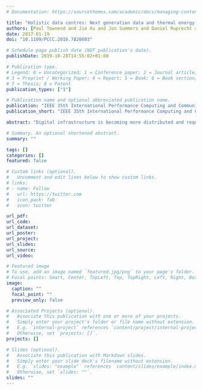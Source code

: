 ```yaml
---
# Documentation: https://sourcethemes.com/academic/docs/managing-content/

title: "Holistic data centres: Next generation data and thermal energy infrastructures"
authors: [Paul Townend and Jie Xu and Jon Summers and Daniel Ruprecht and Harvey Thompson]
date: 2017-01-19
doi: "10.1109/PCCC.2016.7820603"

# Schedule page publish date (NOT publication's date).
publishDate: 2019-10-28T14:55:02+01:00

# Publication type.
# Legend: 0 = Uncategorized; 1 = Conference paper; 2 = Journal article;
# 3 = Preprint / Working Paper; 4 = Report; 5 = Book; 6 = Book section;
# 7 = Thesis; 8 = Patent
publication_types: ["1"]

# Publication name and optional abbreviated publication name.
publication: "IEEE 35th International Performance Computing and Communications Conference (IPCCC)"
publication_short: "IEEE 35th International Performance Computing and Communications Conference (IPCCC)"

abstract: "Digital infrastructure is becoming more distributed and requiring more power for operation. At the same time, many countries are working to de-carbonise their energy, which will require electrical generation of heat for populated areas. What if this heat generation was combined with digital processing?"

# Summary. An optional shortened abstract.
summary: ""

tags: []
categories: []
featured: false

# Custom links (optional).
#   Uncomment and edit lines below to show custom links.
# links:
# - name: Follow
#   url: https://twitter.com
#   icon_pack: fab
#   icon: twitter

url_pdf:
url_code:
url_dataset:
url_poster:
url_project:
url_slides:
url_source:
url_video:

# Featured image
# To use, add an image named `featured.jpg/png` to your page's folder. 
# Focal points: Smart, Center, TopLeft, Top, TopRight, Left, Right, BottomLeft, Bottom, BottomRight.
image:
  caption: ""
  focal_point: ""
  preview_only: false

# Associated Projects (optional).
#   Associate this publication with one or more of your projects.
#   Simply enter your project's folder or file name without extension.
#   E.g. `internal-project` references `content/project/internal-project/index.md`.
#   Otherwise, set `projects: []`.
projects: []

# Slides (optional).
#   Associate this publication with Markdown slides.
#   Simply enter your slide deck's filename without extension.
#   E.g. `slides: "example"` references `content/slides/example/index.md`.
#   Otherwise, set `slides: ""`.
slides: ""
---
```

